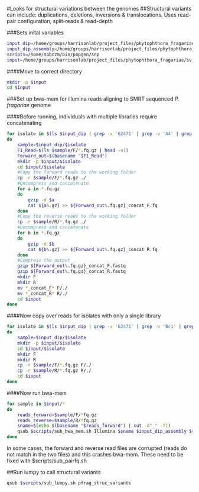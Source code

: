 #Looks for structural variations between the genomes
##Structural variants can include: duplications, deletions, inversions & translocations. Uses read-pair configuration, split-reads & read-depth

###Sets inital variables

```bash
input_dip=/home/groups/harrisonlab/project_files/phytophthora_fragariae/qc_dna/paired/P.fragariae
input_dip_assembly=/home/groups/harrisonlab/project_files/phytophthora_fragariae/summary_stats/95m_contigs_unmasked.fa
scripts=/home/sobczm/bin/popgen/snp
input=/home/groups/harrisonlab/project_files/phytophthora_fragariae/sv_calling
```

####Move to correct directory

```bash
mkdir -p $input
cd $input
```

###Set up bwa-mem for illumina reads aligning to SMRT sequenced *P. fragariae* genome

####Before running, individuals with multiple libraries require concatenating

```bash
for isolate in $(ls $input_dip | grep -v '62471' | grep -v 'A4' | grep -v 'Bc23' | grep -v 'Nov27' | grep -v 'Nov5' | grep -v 'Nov77' | grep -v 'ONT3' | grep -v 'SCRP245_v2')
do
    sample=$input_dip/$isolate
    F1_Read=$(ls $sample/F/*.fq.gz | head -n1)
    Forward_out=$(basename "$F1_Read")
    mkdir -p $input/$isolate
    cd $input/$isolate
    #Copy the forward reads to the working folder
    cp -r $sample/F/*.fq.gz ./
    #Uncompress and concatenate
    for a in *.fq.gz
    do
        gzip -d $a
        cat ${a%.gz} >> ${Forward_out%.fq.gz}_concat_F.fq
    done
    #Copy the reverse reads to the working folder
    cp -r $sample/R/*.fq.gz ./
    #Uncompress and concatenate
    for b in *.fq.gz
    do
        gzip -d $b
        cat ${b%.gz} >> ${Forward_out%.fq.gz}_concat_R.fq
    done
    #Compress the output
    gzip ${Forward_out%.fq.gz}_concat_F.fastq
    gzip ${Forward_out%.fq.gz}_concat_R.fastq
    mkdir F
    mkdir R
    mv *_concat_F* F/./
    mv *_concat_R* R/./
    cd $input
done
```

####Now copy over reads for isolates with only a single library

```bash
for isolate in $(ls $input_dip | grep -v '62471' | grep -v 'Bc1' | grep -v 'Bc16' | grep -v 'Nov9' | grep -v 'Nov71')
do
    sample=$input_dip/$isolate
    mkdir -p $input/$isolate
    cd $input/$isolate
    mkdir F
    mkdir R
    cp -r $sample/F/*.fq.gz F/./
    cp -r $sample/R/*.fq.gz R/./
    cd $input
done
```

####Now run bwa-mem

```bash
for sample in $input/*
do
    reads_forward=$sample/F/*fq.gz
    reads_reverse=$sample/R/*fq.gz
    sname=$(echo $(basename "$reads_forward") | cut -d"_" -f1)
    qsub $scripts/sub_bwa_mem.sh Illumina $sname $input_dip_assembly $reads_forward $reads_reverse
done
```

In some cases, the forward and reverse read files are corrupted (reads do not match in the two files) and this crashes bwa-mem. These need to be fixed with $scripts/sub_pairfq.sh

##Run lumpy to call structural variants

```bash
qsub $scripts/sub_lumpy.sh pfrag_struc_variants
```
